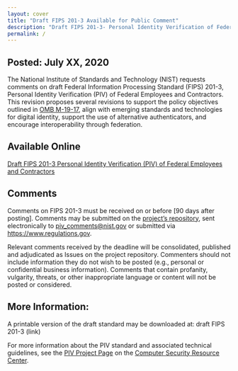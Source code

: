 ```yaml
---
layout: cover
title: "Draft FIPS 201-3 Available for Public Comment"
description: "Draft FIPS 201-3- Personal Identity Verification of Federal Employees and Contractors"
permalink: /
---
```


## Posted: July XX, 2020

The National Institute of Standards and Technology (NIST) requests comments on draft Federal Information Processing Standard (FIPS) 201-3, Personal Identity Verification (PIV) of Federal Employees and Contractors. This revision proposes several revisions to support the policy objectives outlined in [OMB M-19-17](https://www.whitehouse.gov/wp-content/uploads/2019/05/M-19-17.pdf), align with emerging standards and technologies for digital identity, support the use of alternative authenticators, and encourage interoperability through federation.

## Available Online

[Draft FIPS 201-3 Personal Identity Verification (PIV) of Federal Employees and Contractors](_Frontmatter/abstract.md)

## Comments
Comments on FIPS 201-3 must be received on or before [90 days after posting].  Comments may be submitted on the [project’s repository](https://github.com/usnistgov/FIPS201/issues), sent electronically to <piv_comments@nist.gov>  or submitted via <https://www.regulations.gov>.

Relevant comments received by the deadline will be consolidated, published and adjudicated as Issues on the project repository.  Commenters should not include information they do not wish to be posted (e.g., personal or confidential business information). Comments that contain profanity, vulgarity, threats, or other inappropriate language or content will not be posted or considered.

## More Information:
A printable version of the draft standard may be downloaded at: draft FIPS 201-3 (link)

For more information about the PIV standard and associated technical guidelines, see the [PIV Project Page](https://csrc.nist.gov/Projects/PIV/) on the [Computer Security Resource Center](https://csrc.nist.gov).

